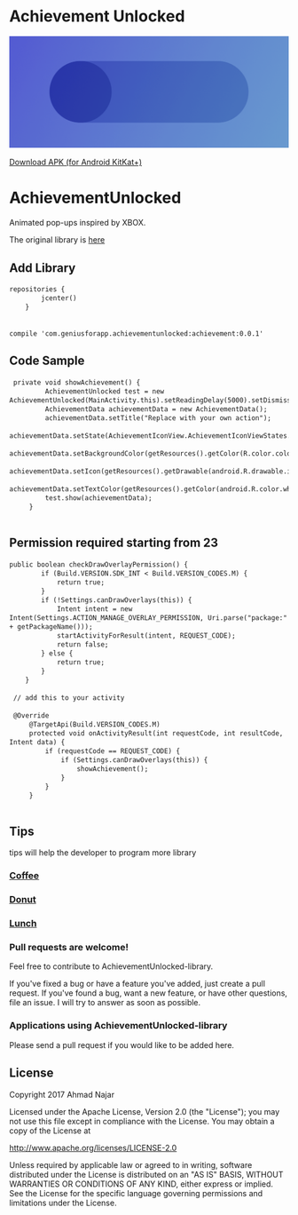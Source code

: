 # Achievement Unlocked

<img src="https://raw.githubusercontent.com/geniusforapp/achievementunlocked/master/cover.png" width="1024" hight="500"/>

<a href="https://github.com/DarkionAvey/AchievementUnlocked-library/blob/master/app/app-release.apk?raw=true">Download APK (for Android KitKat+)</a>


<h1>AchievementUnlocked</h1>
<p>Animated pop-ups inspired by XBOX. </p>


The original library is <a href="https://github.com/DarkionAvey/AchievementUnlocked-library">here</a>  




## Add Library
```
repositories {
        jcenter()
    }
       

compile 'com.geniusforapp.achievementunlocked:achievement:0.0.1'

```
## Code Sample
```                
 private void showAchievement() {
         AchievementUnlocked test = new AchievementUnlocked(MainActivity.this).setReadingDelay(5000).setDismissible(true);
         AchievementData achievementData = new AchievementData();
         achievementData.setTitle("Replace with your own action");
         achievementData.setState(AchievementIconView.AchievementIconViewStates.FADE_DRAWABLE);
         achievementData.setBackgroundColor(getResources().getColor(R.color.colorAccent));
         achievementData.setIcon(getResources().getDrawable(android.R.drawable.ic_dialog_alert));
         achievementData.setTextColor(getResources().getColor(android.R.color.white));
         test.show(achievementData);
     }
      
```

## Permission required starting from 23
```
public boolean checkDrawOverlayPermission() {
        if (Build.VERSION.SDK_INT < Build.VERSION_CODES.M) {
            return true;
        }
        if (!Settings.canDrawOverlays(this)) {
            Intent intent = new Intent(Settings.ACTION_MANAGE_OVERLAY_PERMISSION, Uri.parse("package:" + getPackageName()));
            startActivityForResult(intent, REQUEST_CODE);
            return false;
        } else {
            return true;
        }
    }
 
 // add this to your activity
 
 @Override
     @TargetApi(Build.VERSION_CODES.M)
     protected void onActivityResult(int requestCode, int resultCode, Intent data) {
         if (requestCode == REQUEST_CODE) {
             if (Settings.canDrawOverlays(this)) {
                 showAchievement();
             }
         }
     }
 
```


## Tips
tips will help the developer to program more library

<p><h3><a href="https://www.paypal.me/AhmadNajar/5">Coffee</a></h3></p>
<p><h3><a href="https://www.paypal.me/AhmadNajar/10">Donut</a></h3></p>
<p><h3><a href="https://www.paypal.me/AhmadNajar/10">Lunch</a></h3></p>


### Pull requests are welcome!

Feel free to contribute to AchievementUnlocked-library.

If you've fixed a bug or have a feature you've added, just create a pull request. If you've found a bug, want a new feature, or have other questions, file an issue. I will try to answer as soon as possible.

### Applications using AchievementUnlocked-library

Please send a pull request if you would like to be added here.

## License
Copyright 2017 Ahmad Najar

Licensed under the Apache License, Version 2.0 (the "License");
you may not use this file except in compliance with the License.
You may obtain a copy of the License at

http://www.apache.org/licenses/LICENSE-2.0

Unless required by applicable law or agreed to in writing, software
distributed under the License is distributed on an "AS IS" BASIS,
WITHOUT WARRANTIES OR CONDITIONS OF ANY KIND, either express or implied.
See the License for the specific language governing permissions and
limitations under the License.
